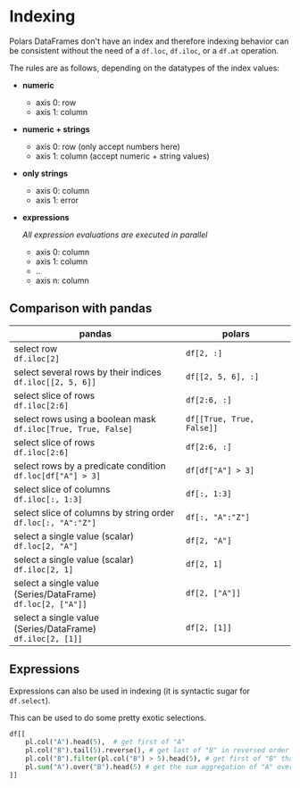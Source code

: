 # Indexing

Polars DataFrames don't have an index and therefore indexing behavior can be consistent without the need of a `df.loc`,
`df.iloc`, or a `df.at` operation.

The rules are as follows, depending on the datatypes of the index values:

- **numeric**

  - axis 0: row
  - axis 1: column

- **numeric + strings**

  - axis 0: row (only accept numbers here)
  - axis 1: column (accept numeric + string values)

- **only strings**

  - axis 0: column
  - axis 1: error

- **expressions**

  _All expression evaluations are executed in parallel_

  - axis 0: column
  - axis 1: column
  - ..
  - axis n: column

## Comparison with pandas

| pandas                                                                | polars                        |
|-----------------------------------------------------------------------|-------------------------------|
| select row<br> `df.iloc[2]`                                           | `df[2, :]`                    |
| select several rows by their indices<br> `df.iloc[[2, 5, 6]]`         | `df[[2, 5, 6], :]`            |
| select slice of rows<br> `df.iloc[2:6]`                               | `df[2:6, :]`                  |
| select rows using a boolean mask<br> `df.iloc[True, True, False]`     | `df[[True, True, False]]`     |
| select slice of rows<br> `df.iloc[2:6]`                               | `df[2:6, :]`                  |
| select rows by a predicate condition<br> `df.loc[df["A"] > 3]`        | `df[df["A"] > 3]`             |
| select slice of columns<br> `df.iloc[:, 1:3]`                         | `df[:, 1:3]`                  |
| select slice of columns by string order<br> `df.loc[:, "A":"Z"]`      | `df[:, "A":"Z"]`              |
| select a single value (scalar)<br> `df.loc[2, "A"]`                   | `df[2, "A"]`                  |
| select a single value (scalar)<br> `df.iloc[2, 1]`                    | `df[2, 1]`                    |
| select a single value (Series/DataFrame)<br> `df.loc[2, ["A"]]`       | `df[2, ["A"]]`                |
| select a single value (Series/DataFrame)<br> `df.iloc[2, [1]]`        | `df[2, [1]]`                  |

## Expressions

Expressions can also be used in indexing (it is syntactic sugar for `df.select`).

This can be used to do some pretty exotic selections.

```python
df[[
    pl.col("A").head(5),  # get first of "A"
    pl.col("B").tail(5).reverse(), # get last of "B" in reversed order
    pl.col("B").filter(pl.col("B") > 5).head(5), # get first of "B" that fulfils predicate
    pl.sum("A").over("B").head(5) # get the sum aggregation of "A" over the groups of "B" and return the first 5
]]
```
